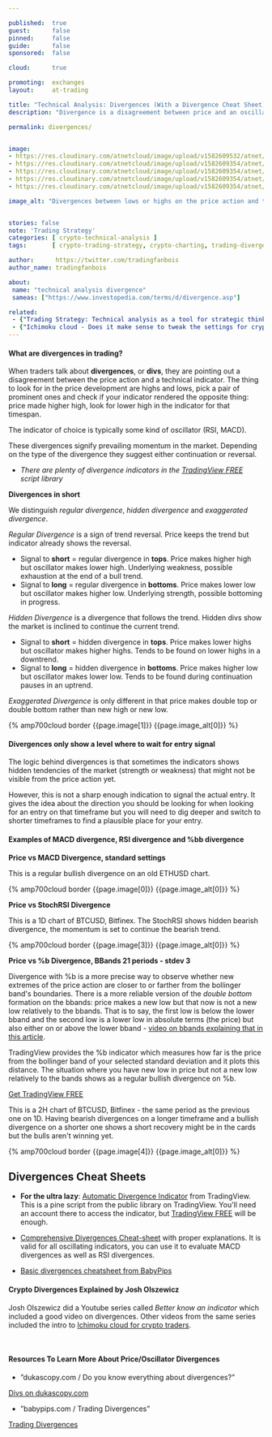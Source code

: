 ```yaml
---

published:  true
guest:      false
pinned:     false
guide:      false
sponsored:  false

cloud:      true

promoting:  exchanges
layout:     at-trading

title: "Technical Analysis: Divergences (With a Divergence Cheat Sheet)"
description: "Divergence is a disagreement between price and an oscillating indicator such as MACD or RSI. It is not strong enough an indicator to enter a position, but it gives an idea of the state of the market."

permalink: divergences/


image:
- https://res.cloudinary.com/atnetcloud/image/upload/v1582609532/atnet/blog_divs/bitfinex-divergences_iqfmiz.png
- https://res.cloudinary.com/atnetcloud/image/upload/v1582609354/atnet/blog_divs/divergences1_lcfavg.jpg
- https://res.cloudinary.com/atnetcloud/image/upload/v1582609354/atnet/blog_divs/hiddendivergences_ptaof1.png
- https://res.cloudinary.com/atnetcloud/image/upload/v1582609354/atnet/blog_divs/price-stochrsi_hhovvf.png
- https://res.cloudinary.com/atnetcloud/image/upload/v1582609354/atnet/blog_divs/price-bbands_hxbpi5.png

image_alt: "Divergences between lows or highs on the price action and the MACD or RSI can provide valuable signals."


stories: false
note: 'Trading Strategy'
categories: [ crypto-technical-analysis ]
tags:       [ crypto-trading-strategy, crypto-charting, trading-divergences, tradingview, top  ]

author:      https://twitter.com/tradingfanbois
author_name: tradingfanbois

about:
 name: "technical analysis divergence"
 sameas: ["https://www.investopedia.com/terms/d/divergence.asp"]

related:
 - {"Trading Strategy: Technical analysis as a tool for strategic thinking": "/strategy/technical/"}
 - {"Ichimoku cloud - Does it make sense to tweak the settings for crypto?": "/ichimoku-cloud/"}
---
```


#### What are divergences in trading?

When traders talk about **divergences**, or **divs**, they are pointing out a disagreement between the price action and a technical indicator. The thing to look for in the price development are highs and lows, pick a pair of prominent ones and check if your indicator rendered the opposite thing: price made higher high, look for lower high in the indicator for that timespan.

The indicator of choice is typically some kind of oscillator (RSI, MACD).

These divergences signify prevailing momentum in the market. Depending on the type of the divergence they suggest either continuation or reversal.

* _There are plenty of divergence indicators in the [TradingView FREE](https://bit.ly/at-tvd-glob) script library_

**Divergences in short**

We distinguish *regular divergence*, *hidden divergence* and *exaggerated divergence*.

*Regular Divergence* is a sign of trend reversal. Price keeps the trend but indicator already shows the reversal.

* Signal to **short** = regular divergence in **tops**. Price makes higher high but oscillator makes lower high. Underlying weakness, possible exhaustion at the end of a bull trend.
* Signal to **long** = regular divergence in **bottoms**. Price makes lower low but oscillator makes higher low. Underlying strength, possible bottoming in progress.

*Hidden Divergence* is a divergence that follows the trend. Hidden divs show the market is inclined to continue the current trend.

* Signal to **short** = hidden divergence in **tops**. Price makes lower highs but oscillator makes higher highs. Tends to be found on lower highs in a downtrend.
* Signal to **long** = hidden divergence in **bottoms**. Price makes higher low but oscillator makes lower low. Tends to be found during continuation pauses in an uptrend.

*Exaggerated Divergence* is only different in that price makes double top or double bottom rather than new high or new low.

{% amp700cloud border {{page.image[1]}} {{page.image_alt[0]}} %}

#### Divergences only show a level where to wait for entry signal

The logic behind divergences is that sometimes the indicators shows hidden tendencies of the market (strength or weakness) that might not be visible from the price action yet.

However, this is not a sharp enough indication to signal the actual entry. It gives the idea about the direction you should be looking for when looking for an entry on that timeframe but you will need to dig deeper and switch to shorter timeframes to find a plausible place for your entry.

#### Examples of MACD divergence, RSI divergence and %bb divergence

**Price vs MACD Divergence, standard settings**

This is a regular bullish divergence on an old ETHUSD chart.

{% amp700cloud border {{page.image[0]}} {{page.image_alt[0]}} %}

**Price vs StochRSI Divergence**

This is a 1D chart of BTCUSD, Bitfinex. The StochRSI shows hidden bearish divergence, the momentum is set to continue the bearish trend.

{% amp700cloud border {{page.image[3]}} {{page.image_alt[0]}} %}

**Price vs %b Divergence, BBands 21 periods - stdev 3**

Divergence with %b is a more precise way to observe whether new extremes of the price action are closer to or farther from the bollinger band's boundaries. There is a more reliable version of the *double bottom* formation on the bbands: price makes a new low but that now is not a new low relatively to the bbands. That is to say, the first low is below the lower bband and the second low is a lower low in absolute terms (the price) but also either on or above the lower bband - [video on bbands explaining that in this article](/technical-analysis/).

TradingView provides the %b indicator which measures how far is the price from the bollinger band of your selected standard deviation and it plots this distance. The situation where you have new low in price but not a new low relatively to the bands shows as a regular bullish divergence on %b.

<p><a class="btn" href="http://bit.ly/at-tvd-gopro" rel="nofollow">Get TradingView FREE</a></p>

This is a 2H chart of BTCUSD, Bitfinex - the same period as the previous one on 1D. Having bearish divergences on a longer timeframe and a bullish divergence on a shorter one shows a short recovery might be in the cards but the bulls aren't winning yet.

{% amp700cloud border {{page.image[4]}} {{page.image_alt[0]}} %}

## Divergences Cheat Sheets

* **For the ultra lazy**: [Automatic Divergence Indicator](/scriptspotlight-auto-divergences/) from TradingView. This is a pine script from the public library on TradingView. You'll need an account there to access the indicator, but [TradingView FREE](https://bit.ly/at-tv-2020-globalcrypto) will be enough.

* [Comprehensive Divergences Cheat-sheet](https://res.cloudinary.com/atnetcloud/image/upload/v1582609528/atnet/blog_divs/5SnaDpt_whl4al.png)  with proper explanations. It is valid for all oscillating indicators, you can use it to evaluate MACD divergences as well as RSI divergences.

<amp-img itemprop="image" alt="Altcoin Trading - TA Divergences Cheatsheet"
 src="https://res.cloudinary.com/atnetcloud/image/upload/v1582609528/atnet/blog_divs/5SnaDpt_whl4al.png" layout="responsive"
 data-original-width="1031px" data-original-height="2464px"
width="750px" height="1792px"></amp-img>

* [Basic divergences cheatsheet from BabyPips](https://res.cloudinary.com/atnetcloud/image/upload/v1582609523/atnet/blog_divs/babypips-divergences-cheatsheet_my6dqy.jpg)

<amp-img itemprop="image" alt="Simple Divergences Cheatsheet"
 src="https://res.cloudinary.com/atnetcloud/image/upload/v1582609523/atnet/blog_divs/babypips-divergences-cheatsheet_my6dqy.jpg" layout="responsive"
 data-original-width="652px" data-original-height="965px"
width="652px" height="965px"></amp-img>

#### Crypto Divergences Explained by Josh Olszewicz

Josh Olszewicz did a Youtube series called *Better know an indicator* which included a good video on divergences. Other videos from the same series included the intro to [Ichimoku cloud for crypto traders](/ichimoku-cloud/).

<amp-youtube
          data-videoid="nGbqFV0koaQ"
          layout="responsive"
          width="700" height="360">
</amp-youtube>

<br>


#### Resources To Learn More About Price/Oscillator Divergences


* ”dukascopy.com / Do you know everything about divergences?”

<a href="https://www.dukascopy.com/fxcomm/fx-article-contest/?Do-You-Know-Everything-About=&action=read&id=890" class="button">Divs on dukascopy.com</a>

* ”babypips.com / Trading Divergences”

<a href="http://www.babypips.com/school/high-school/trading-divergences" class="button">Trading Divergences</a>
